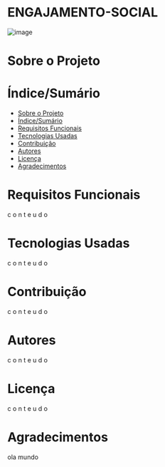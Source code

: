 # ENGAJAMENTO-SOCIAL

 ![image](https://user-images.githubusercontent.com/103151886/165396580-e46c3e62-3ad6-46ae-bda6-cdf6803c3b53.png)
# Sobre o Projeto

# Índice/Sumário

* [Sobre o Projeto](#Sobre-o-Projeto) 
* [Índice/Sumário](#Índice-/-Sumário)
* [Requisitos Funcionais](#Requisitos-Funcionais)
* [Tecnologias Usadas](#Tecnologias-Usadas)
* [Contribuição](#Contribuição)
* [Autores](#Autores)
* [Licença](#Licença)
* [Agradecimentos](#Agradecimentos)

# Requisitos Funcionais
c
o
n
t
e
u
d
o
# Tecnologias Usadas
c
o
n
t
e
u
d
o
# Contribuição
c
o
n
t
e
u
d
o
# Autores
c
o
n
t
e
u
d
o
# Licença
c
o
n
t
e
u
d
o
# Agradecimentos 
ola mundo
